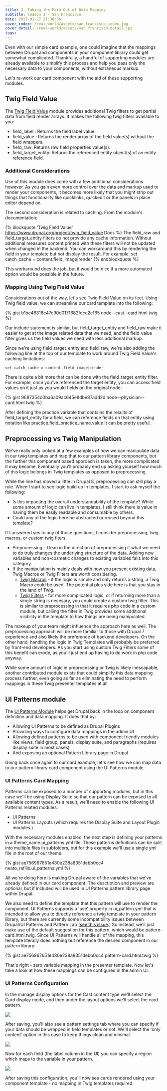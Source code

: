 ```yaml
---
title: 3. Taking the Pain Out of Data Mapping
subtitle: Season 3 - San Francisco
date: 2017-01-27 21:30:36
cover_index: /real-world/assets/san_francisco_index.jpg
cover_detail: /real-world/assets/san_francisco_detail.jpg
tags:
---
```


Even with our simple card example, one could imagine that the mappings between Drupal and components in your component library could get somewhat complicated. Thankfully, a handful of supporting modules are already available to simplify this process and help you pass only the necessary data to your components, without extraneous markup.

Let's re-work our card component with the aid of these supporting modules.

## Twig Field Value

The [Twig Field Value](https://www.drupal.org/project/twig_field_value) module provides additional Twig filters to get partial data from field render arrays.  It makes the following twig filters available to you:

* field_label : Returns the field label value.
* field_value : Returns the render array of the field value(s) without the field wrappers.
* field_raw: Returns raw field properties value(s).
* field_target_entity: Returns the referenced entity object(s) of an entity reference field.

### Additional Considerations

Use of this module does come with a few additional considerations however. As you gain even more control over the data and markup used to render your components, it becomes more likely that you might strip out things that functionality like quicklinks, quickedit or the panels in place editor depend on.

The second consideration is related to caching.  From the module's documentation:

{% blockquote 'Twig Field Value' https://www.drupal.org/project/twig_field_value Docs %}
The field_raw and field_target_entity filters do not provide any cache information. Without additional measures content printed with these filters will not be updated when changed in the backend. You can workaround this by rendering the field in your template but not display the result. For example:  set catch_cache = content.field_image|render 
{% endblockquote %}

This workaround does the job, but it would be nice if a more automated option would be possible in the future.

### Mapping Using Twig Field Value

Considerations out of the way, let's see Twig Field Value on its feet. Using Twig field value, we can streamline our card template into the following:

{% gist b1bc46316c47c90d0171682fdcc2e165 node--cast--card.html.twig %}

Our include statement is similar, but field_target_entity and field_raw make it easier to get at the image related data that we need, and the field_value filter gives us the field values we need with less additional markup.  

Since we're using field_target_entity and field_raw, we're also adding the following line at the top of our template to work around Twig Field Value's caching limitations:

`set catch_cache = content.field_image|render`

There is quite a bit more that can be done with the field_target_entity filter.  For example, once you've referenced the target entity, you can access field values on it just as you would fields on the original node:

{% gist 9687354d0ba6a09ac645e8dbe87add2d node--physician--card.html.twig %}

After defining the practice variable that contains the results of field_target_entity for a field, we can reference fields on that entity using notation like practice.field_practice_name.value  It can be pretty useful.

## Preprocessing vs Twig Manipulation

We've really only looked at a few examples of how we can manipulate data in our twig templates and map that to our pattern library components, but the further this component based approach is taken, the more complicated it may become. Eventually you'll probably end up asking yourself how much of this logic belongs in Twig templates as opposed to preprocessing.
 
 While the line has moved a little in Drupal 8, preprocessing can still play a role.  When I start to see logic build up in templates, I start to ask myself the following:
 
 * Is this impacting the overall understandability of the template?  While some amount of logic can live in templates, I still think there is value in having them be easily readable and consumable by others.
 * Could any of the logic here be abstracted or reused beyond this template?
 
 If I answered yes to any of those questions, I consider preprocessing, twig macros, or custom twig fiters.
 
 * Preprocessing - I lean in the direction of preprocessing if what we need to do truly changes the underlying structure of the data. Adding new variables and non-cosmetic changes to existing variables falls into this category.
 * If the manipulation is mainly deals with how you present existing data, Twig Macros or Twig Filters are worth considering.
    * [Twig Macros](http://twig.sensiolabs.org/doc/2.x/tags/macro.html) - if the logic is simple and only returns a string, a Twig Macro could be used. The potential plus side here is that you stay in the land of Twig.
    * [Twig Filters](http://leopathu.com/content/create-custom-twig-filter-drupal-8) - for more complicated logic, or if returning more than a single string is necesary, you could create a custom twig filter. This is similar to preprocessing in that it requires php code in a custom module, but calling the filter in Twig provides some additional visibility in the template to how things are being manipulated. 

The makeup of your team might influence the approach here as well. The preprocessing approach will be more familiar to those with Drupal 7 experience and also likely the preference of backend developers. On the other hand, handling the logic in Twig Templates will probably be preferred by front-end developers. As you start using custom Twig Filters some of this benefit can erode, as you'll just end up having to do work in php code anyway.

While some amount of logic in preprocessing or Twig is likely inescapable, another contributed module exists that could simplify this data mapping process further, even going as far as eliminating the need to perform mappings in these Twig presenter templates at all.

## UI Patterns module

The [UI Patterns Module](https://www.drupal.org/project/ui_patterns) helps get Drupal back in the loop on component definition and data mapping.  It does that by:

* Allowing UI Patterns to be defined as Drupal Plugins
* Providing ways to configure data mappings in the admin UI
* Allowing defined patterns to be used with component friendly modules like views, field group, panels, display suite, and paragraphs (requires display suite in most cases)
* And exposing an optional Pattern Library page in Drupal

Going back once again to our card example, let's see how we can map data to our pattern library card component using the UI Patterns module.

### UI Patterns Card Mapping

Patterns can be exposed to a number of supporting modules, but in this case we'll be using Display Suite so that our pattern can be exposed to all available content types.  As a result, we'll need to enable the following UI Patterns related modules:

* UI Patterns
* UI Patterns Layouts (which requires the Display Suite and Layout Plugin modules.)

With the necessary modules enabled, the next step is defining your patterns in a theme_name.ui_patterns.yml file. These patterns definitions can be split into multiple files in subfolders, but for this example we'll use a single yml file in the root of our theme.
 
 {% gist ae756967651e430e238a8351debb0cc4 neato_refills.ui_patterns.yml %}
 
 All we're doing here is making Drupal aware of the variables that we've already defined in our card component. The desctiption and preview are optional, but if included will be used in UI Patterns pattern library page within Drupal.
 
 We also need to define the template that this pattern will use to render the component. UI Patterns supports a 'use' property in ui_pattern.yml that is intended to allow you to directly reference a twig template in your pattern library, but there are currently some incompatibility issues between Drupal/UI Patterns and Pattern Lab ([see this issue](https://github.com/nuvoleweb/ui_patterns/issues/49).)  So instead, we'll just make use of the default suggestion for this pattern, which would be pattern-card.html.twig. Since UI Patterns will handle all of the mapping, this template literally does nothing but reference the desired component in our pattern library:
 
  {% gist ae756967651e430e238a8351debb0cc4 pattern-card.html.twig %}
  
That's right - zero variable mapping in the presenter template. Now let's take a look at how these mappings can be configured in the admin UI.

### UI Patterns Configuration

In the manage display options for the Cast content type we'll select the Card display mode, and then under the layout options we'll select the card pattern.

![](ui_patterns_layout.png)

After saving, you'll also see a pattern settings tab where you can specify if your data should be wrapped in field templates or not. We'll select the 'only content' option in this case to keep things clean and minimal.

![](ui_patterns_settings.png)

Now for each field (the label column in the UI) you can specify a region which maps to the variable in your pattern.  

![](ui_patterns_fields.png)

After saving this configuration, you'll now see cards rendered using your component template - no mapping in Twig templates required.  


